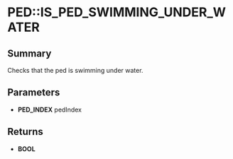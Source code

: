 # PED::IS_PED_SWIMMING_UNDER_WATER

## Summary
Checks that the ped is swimming under water.

## Parameters
* **PED_INDEX** pedIndex

## Returns
* **BOOL**